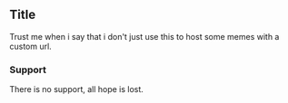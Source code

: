 ## Title

Trust me when i say that i don't just use this to host some memes with a custom url.

### Support

There is no support, all hope is lost.
